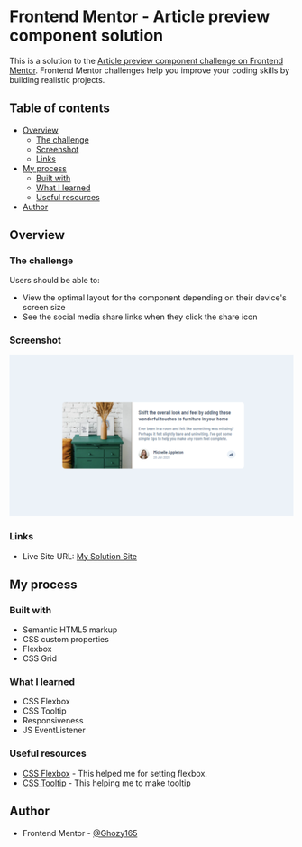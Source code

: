 # Frontend Mentor - Article preview component solution

This is a solution to the [Article preview component challenge on Frontend Mentor](https://www.frontendmentor.io/challenges/article-preview-component-dYBN_pYFT). Frontend Mentor challenges help you improve your coding skills by building realistic projects. 

## Table of contents

- [Overview](#overview)
  - [The challenge](#the-challenge)
  - [Screenshot](#screenshot)
  - [Links](#links)
- [My process](#my-process)
  - [Built with](#built-with)
  - [What I learned](#what-i-learned)
  - [Useful resources](#useful-resources)
- [Author](#author)


## Overview

### The challenge

Users should be able to:

- View the optimal layout for the component depending on their device's screen size
- See the social media share links when they click the share icon

### Screenshot

![](./my_solution.png)

### Links

- Live Site URL: [My Solution Site](https://article-preview-component-jade-seven.vercel.app/)

## My process

### Built with

- Semantic HTML5 markup
- CSS custom properties
- Flexbox
- CSS Grid

### What I learned

- CSS Flexbox
- CSS Tooltip
- Responsiveness
- JS EventListener

### Useful resources

- [CSS Flexbox](https://css-tricks.com/snippets/css/a-guide-to-flexbox/) - This helped me for setting flexbox.
- [CSS Tooltip](https://www.w3schools.com/css/css_tooltip.asp) - This helping me to make tooltip

## Author

- Frontend Mentor - [@Ghozy165](https://www.frontendmentor.io/profile/Ghozy165)
